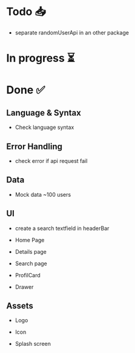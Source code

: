 # Todo 📥

- separate randomUserApi in an other package

# In progress ⏳

# Done ✅

## Language & Syntax

- Check language syntax

## Error Handling

- check error if api request fail

## Data

- Mock data ~100 users

## UI

- create a search textfield in headerBar

- Home Page

- Details page

- Search page

- ProfilCard

- Drawer

## Assets

- Logo

- Icon

- Splash screen
